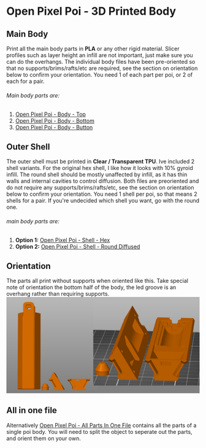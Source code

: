 # Open Pixel Poi - 3D Printed Body

## Main Body
Print all the main body parts in **PLA** or any other rigid material. Slicer profiles such as layer height an infill are not important, just make sure you can do the overhangs. The individual body files have been pre-oriented so that no supports/brims/rafts/etc are required, see the section on orientation below to confirm your orientation. You need 1 of each part per poi, or 2 of each for a pair.
###### Main body parts are:
1. [Open Pixel Poi - Body - Top](<https://github.com/Mitchlol/Open-Pixel-Poi/raw/refs/heads/main/Hardware/3D%20Printable%20Body/Open%20Pixel%20Poi%20-%20Body%20-%20Top.3mf>)
1. [Open Pixel Poi - Body - Bottom](<https://github.com/Mitchlol/Open-Pixel-Poi/raw/refs/heads/main/Hardware/3D%20Printable%20Body/Open%20Pixel%20Poi%20-%20Body%20-%20Bottom.3mf>)
1. [Open Pixel Poi - Body - Button](<https://github.com/Mitchlol/Open-Pixel-Poi/raw/refs/heads/main/Hardware/3D%20Printable%20Body/Open%20Pixel%20Poi%20-%20Body%20-%20Button.3mf>)

## Outer Shell
The outer shell must be printed in **Clear / Transparent TPU**. Ive included 2 shell variants. For the original hex shell, I like how it looks with 10% gyroid infill. The round shell should be mostly unaffected by infill, as it has thin walls and internal cavities to control diffusion. Both files are preoriented and do not require any supports/brims/rafts/etc, see the section on orientation below to confirm your orientation. You need 1 shell per poi, so that means 2 shells for a pair. If you're undecided which shell you want, go with the round one.
###### main body parts are:
1. **Option 1:** [Open Pixel Poi - Shell - Hex](<https://github.com/Mitchlol/Open-Pixel-Poi/raw/refs/heads/main/Hardware/3D%20Printable%20Body/Open%20Pixel%20Poi%20-%20Shell%20-%20Hex.3mf>)
1. **Option 2:** [Open Pixel Poi - Shell - Round Diffused](<https://github.com/Mitchlol/Open-Pixel-Poi/raw/refs/heads/main/Hardware/3D%20Printable%20Body/Open%20Pixel%20Poi%20-%20Shell%20-%20Round%20Diffused.3mf>)

## Orientation
The parts all print without supports when oriented like this. Take special note of orientation the bottom half of the body, the led groove is an overhang rather than requiring supports.
![orientation](print_orientation.png)

## All in one file
Alternatively [Open Pixel Poi - All Parts In One File](<Open Pixel Poi - All Parts In One File.3mf>) contains all the parts of a single poi body. You will need to split the object to seperate out the parts, and orient them on your own.
